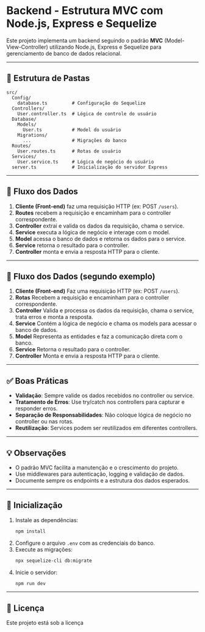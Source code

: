 # Backend - Estrutura MVC com Node.js, Express e Sequelize

Este projeto implementa um backend seguindo o padrão **MVC** (Model-View-Controller) utilizando Node.js, Express e Sequelize para gerenciamento de banco de dados relacional.

---

## 📁 Estrutura de Pastas

```
src/
  Config/
    database.ts         # Configuração do Sequelize
  Controllers/
    User.controller.ts  # Lógica de controle do usuário
  Database/
    Models/
      User.ts           # Model do usuário
    Migrations/
      ...               # Migrações do banco
  Routes/
    User.routes.ts      # Rotas de usuário
  Services/
    User.service.ts     # Lógica de negócio do usuário
  server.ts             # Inicialização do servidor Express
```

---

## 🔄 Fluxo dos Dados

1. **Cliente (Front-end)** faz uma requisição HTTP (ex: POST `/users`).
2. **Routes** recebem a requisição e encaminham para o controller correspondente.
3. **Controller** extrai e valida os dados da requisição, chama o service.
4. **Service** executa a lógica de negócio e interage com o model.
5. **Model** acessa o banco de dados e retorna os dados para o service.
6. **Service** retorna o resultado para o controller.
7. **Controller** monta e envia a resposta HTTP para o cliente.

---

## 🔄 Fluxo dos Dados (segundo exemplo)

1. **Cliente (Front-end)** Faz uma requisição HTTP (ex: POST `/users`).
2. **Rotas** Recebem a requisição e encaminham para o controller correspondente.
3. **Controller** Valida e processa os dados da requisição, chama o service, trata erros e monta a resposta.
4. **Service** Contém a lógica de negócio e chama os models para acessar o banco de dados.
5. **Model** Representa as entidades e faz a comunicação direta com o banco.
6. **Service** Retorna o resultado para o controller.
7. **Controller** Monta e envia a resposta HTTP para o cliente.

---

## ✅ Boas Práticas

- **Validação**: Sempre valide os dados recebidos no controller ou service.
- **Tratamento de Erros**: Use try/catch nos controllers para capturar e responder erros.
- **Separação de Responsabilidades**: Não coloque lógica de negócio no controller ou nas rotas.
- **Reutilização**: Services podem ser reutilizados em diferentes controllers.

---

## 💡 Observações

- O padrão MVC facilita a manutenção e o crescimento do projeto.
- Use middlewares para autenticação, logging e validação de dados.
- Documente sempre os endpoints e a estrutura dos dados esperados.

---

## 🚀 Inicialização

1. Instale as dependências:
   ```bash
   npm install
   ```
2. Configure o arquivo `.env` com as credenciais do banco.
3. Execute as migrações:
   ```bash
   npx sequelize-cli db:migrate
   ```
4. Inicie o servidor:
   ```bash
   npm run dev
   ```

---

## 📝 Licença

Este projeto está sob a licença

